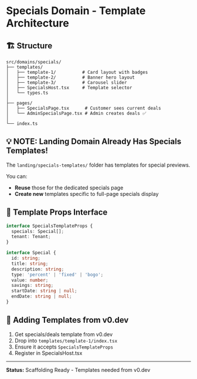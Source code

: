 # Specials Domain - Template Architecture

## 🏗️ Structure

```
src/domains/specials/
├── templates/
│   ├── template-1/          # Card layout with badges
│   ├── template-2/          # Banner hero layout
│   ├── template-3/          # Carousel slider
│   ├── SpecialsHost.tsx     # Template selector
│   └── types.ts
│
├── pages/
│   ├── SpecialsPage.tsx      # Customer sees current deals
│   └── AdminSpecialsPage.tsx # Admin creates deals ✅
│
└── index.ts
```

## 💡 NOTE: Landing Domain Already Has Specials Templates!

The `landing/specials-templates/` folder has templates for special previews.

You can:
- **Reuse** those for the dedicated specials page
- **Create new** templates specific to full-page specials display

## 🎨 Template Props Interface

```typescript
interface SpecialsTemplateProps {
  specials: Special[];
  tenant: Tenant;
}

interface Special {
  id: string;
  title: string;
  description: string;
  type: 'percent' | 'fixed' | 'bogo';
  value: number;
  savings: string;
  startDate: string | null;
  endDate: string | null;
}
```

## 🎨 Adding Templates from v0.dev

1. Get specials/deals template from v0.dev
2. Drop into `templates/template-1/index.tsx`
3. Ensure it accepts `SpecialsTemplateProps`
4. Register in SpecialsHost.tsx

---

**Status:** Scaffolding Ready - Templates needed from v0.dev
